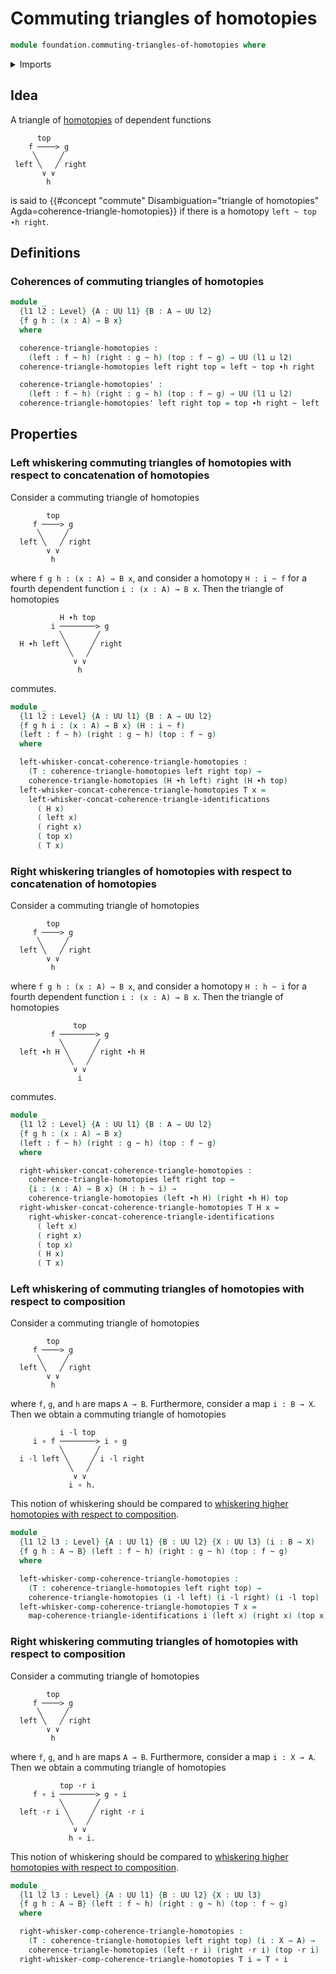 # Commuting triangles of homotopies

```agda
module foundation.commuting-triangles-of-homotopies where
```

<details><summary>Imports</summary>

```agda
open import foundation.commuting-triangles-of-identifications
open import foundation.universe-levels
open import foundation.whiskering-homotopies-composition

open import foundation-core.function-types
open import foundation-core.homotopies
```

</details>

## Idea

A triangle of [homotopies](foundation-core.homotopies.md) of dependent functions

```text
      top
    f ────> g
     ╲     ╱
 left ╲   ╱ right
       ∨ ∨
        h
```

is said to
{{#concept "commute" Disambiguation="triangle of homotopies" Agda=coherence-triangle-homotopies}}
if there is a homotopy `left ~ top ∙h right`.

## Definitions

### Coherences of commuting triangles of homotopies

```agda
module _
  {l1 l2 : Level} {A : UU l1} {B : A → UU l2}
  {f g h : (x : A) → B x}
  where

  coherence-triangle-homotopies :
    (left : f ~ h) (right : g ~ h) (top : f ~ g) → UU (l1 ⊔ l2)
  coherence-triangle-homotopies left right top = left ~ top ∙h right

  coherence-triangle-homotopies' :
    (left : f ~ h) (right : g ~ h) (top : f ~ g) → UU (l1 ⊔ l2)
  coherence-triangle-homotopies' left right top = top ∙h right ~ left
```

## Properties

### Left whiskering commuting triangles of homotopies with respect to concatenation of homotopies

Consider a commuting triangle of homotopies

```text
        top
     f ────> g
      ╲     ╱
  left ╲   ╱ right
        ∨ ∨
         h
```

where `f g h : (x : A) → B x`, and consider a homotopy `H : i ~ f` for a fourth
dependent function `i : (x : A) → B x`. Then the triangle of homotopies

```text
           H ∙h top
         i ────────> g
           ╲       ╱
  H ∙h left ╲     ╱ right
             ╲   ╱
              ∨ ∨
               h
```

commutes.

```agda
module _
  {l1 l2 : Level} {A : UU l1} {B : A → UU l2}
  {f g h i : (x : A) → B x} (H : i ~ f)
  (left : f ~ h) (right : g ~ h) (top : f ~ g)
  where

  left-whisker-concat-coherence-triangle-homotopies :
    (T : coherence-triangle-homotopies left right top) →
    coherence-triangle-homotopies (H ∙h left) right (H ∙h top)
  left-whisker-concat-coherence-triangle-homotopies T x =
    left-whisker-concat-coherence-triangle-identifications
      ( H x)
      ( left x)
      ( right x)
      ( top x)
      ( T x)
```

### Right whiskering triangles of homotopies with respect to concatenation of homotopies

Consider a commuting triangle of homotopies

```text
        top
     f ────> g
      ╲     ╱
  left ╲   ╱ right
        ∨ ∨
         h
```

where `f g h : (x : A) → B x`, and consider a homotopy `H : h ~ i` for a fourth
dependent function `i : (x : A) → B x`. Then the triangle of homotopies

```text
              top
         f ────────> g
           ╲       ╱
  left ∙h H ╲     ╱ right ∙h H
             ╲   ╱
              ∨ ∨
               i
```

commutes.

```agda
module _
  {l1 l2 : Level} {A : UU l1} {B : A → UU l2}
  {f g h : (x : A) → B x}
  (left : f ~ h) (right : g ~ h) (top : f ~ g)
  where

  right-whisker-concat-coherence-triangle-homotopies :
    coherence-triangle-homotopies left right top →
    {i : (x : A) → B x} (H : h ~ i) →
    coherence-triangle-homotopies (left ∙h H) (right ∙h H) top
  right-whisker-concat-coherence-triangle-homotopies T H x =
    right-whisker-concat-coherence-triangle-identifications
      ( left x)
      ( right x)
      ( top x)
      ( H x)
      ( T x)
```

### Left whiskering of commuting triangles of homotopies with respect to composition

Consider a commuting triangle of homotopies

```text
        top
     f ────> g
      ╲     ╱
  left ╲   ╱ right
        ∨ ∨
         h
```

where `f`, `g`, and `h` are maps `A → B`. Furthermore, consider a map
`i : B → X`. Then we obtain a commuting triangle of homotopies

```text
           i ·l top
     i ∘ f ────────> i ∘ g
           ╲       ╱
  i ·l left ╲     ╱ i ·l right
             ╲   ╱
              ∨ ∨
             i ∘ h.
```

This notion of whiskering should be compared to
[whiskering higher homotopies with respect to composition](foundation.whiskering-higher-homotopies-composition.md).

```agda
module _
  {l1 l2 l3 : Level} {A : UU l1} {B : UU l2} {X : UU l3} (i : B → X)
  {f g h : A → B} (left : f ~ h) (right : g ~ h) (top : f ~ g)
  where

  left-whisker-comp-coherence-triangle-homotopies :
    (T : coherence-triangle-homotopies left right top) →
    coherence-triangle-homotopies (i ·l left) (i ·l right) (i ·l top)
  left-whisker-comp-coherence-triangle-homotopies T x =
    map-coherence-triangle-identifications i (left x) (right x) (top x) (T x)
```

### Right whiskering commuting triangles of homotopies with respect to composition

Consider a commuting triangle of homotopies

```text
        top
     f ────> g
      ╲     ╱
  left ╲   ╱ right
        ∨ ∨
         h
```

where `f`, `g`, and `h` are maps `A → B`. Furthermore, consider a map
`i : X → A`. Then we obtain a commuting triangle of homotopies

```text
           top ·r i
     f ∘ i ────────> g ∘ i
           ╲       ╱
  left ·r i ╲     ╱ right ·r i
             ╲   ╱
              ∨ ∨
             h ∘ i.
```

This notion of whiskering should be compared to
[whiskering higher homotopies with respect to composition](foundation.whiskering-higher-homotopies-composition.md).

```agda
module _
  {l1 l2 l3 : Level} {A : UU l1} {B : UU l2} {X : UU l3}
  {f g h : A → B} (left : f ~ h) (right : g ~ h) (top : f ~ g)
  where

  right-whisker-comp-coherence-triangle-homotopies :
    (T : coherence-triangle-homotopies left right top) (i : X → A) →
    coherence-triangle-homotopies (left ·r i) (right ·r i) (top ·r i)
  right-whisker-comp-coherence-triangle-homotopies T i = T ∘ i
```
